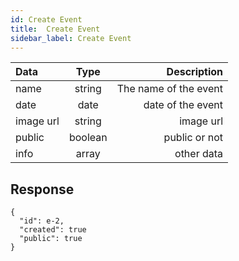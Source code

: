 ```yaml
---
id: Create Event 
title:  Create Event  
sidebar_label: Create Event  
---
```


| Data      | Type        | Description     |
| :---        |    :----:   |          ---: |
| name      | string       | The name of the event    |
| date   | date         | date of the event    |
| image url  | string  | image url  
| public | boolean | public or not 
| info | array | other data 




## Response 


```
{
  "id": e-2,
  "created": true
  "public": true
}
```
 
